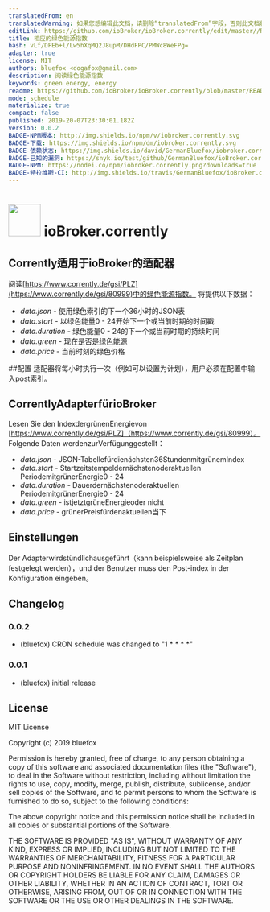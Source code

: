 ```yaml
---
translatedFrom: en
translatedWarning: 如果您想编辑此文档，请删除“translatedFrom”字段，否则此文档将再次自动翻译
editLink: https://github.com/ioBroker/ioBroker.corrently/edit/master//README.md
title: 相应的绿色能源指数
hash: vLf/DFEb+l/Lw5hXqMQ2J8upM/DHdFPC/PMWc8WeFPg=
adapter: true
license: MIT
authors: bluefox <dogafox@gmail.com>
description: 阅读绿色能源指数
keywords: green energy, energy
readme: https://github.com/ioBroker/ioBroker.corrently/blob/master/README.md
mode: schedule
materialize: true
compact: false
published: 2019-20-07T23:30:01.182Z
version: 0.0.2
BADGE-NPM版本: http://img.shields.io/npm/v/iobroker.corrently.svg
BADGE-下载: https://img.shields.io/npm/dm/iobroker.corrently.svg
BADGE-依赖状态: https://img.shields.io/david/GermanBluefox/iobroker.corrently.svg
BADGE-已知的漏洞: https://snyk.io/test/github/GermanBluefox/ioBroker.corrently/badge.svg
BADGE-NPM: https://nodei.co/npm/iobroker.corrently.png?downloads=true
BADGE-特拉维斯-CI: http://img.shields.io/travis/GermanBluefox/ioBroker.corrently/master.svg
---
```

<h1><img src="zh-cn/adapterref/iobroker.corrently/admin/corrently.png" width="64"/> ioBroker.corrently </h1>

## Corrently适用于ioBroker的适配器
阅读[https://www.corrently.de/gsi/PLZ](https://www.corrently.de/gsi/80999)中的绿色能源指数。
将提供以下数据：

 - *data.json* - 使用绿色索引的下一个36小时的JSON表
 - *data.start* - 以绿色能量0 - 24开始下一个或当前时期的时间戳
 - *data.duration* - 绿色能量0 - 24的下一个或当前时期的持续时间
 - *data.green* - 现在是否是绿色能源
 - *data.price* - 当前时刻的绿色价格

##配置
适配器将每小时执行一次（例如可以设置为计划），用户必须在配置中输入post索引。

## CorrentlyAdapterfürioBroker
Lesen Sie den IndexdergrünenEnergievon [https://www.corrently.de/gsi/PLZ]（https://www.corrently.de/gsi/80999）。
Folgende Daten werdenzurVerfügunggestellt：

 - *data.json* - JSON-Tabellefürdienächsten36StundenmitgrünemIndex
 - *data.start* - Startzeitstempeldernächstenoderaktuellen PeriodemitgrünerEnergie0 - 24
 - *data.duration* - Dauerdernächstenoderaktuellen PeriodemitgrünerEnergie0 - 24
 - *data.green* - istjetztgrüneEnergieoder nicht
 - *data.price* - grünerPreisfürdenaktuellen当下

## Einstellungen
Der Adapterwirdstündlichausgeführt（kann beispielsweise als Zeitplan festgelegt werden），und der Benutzer muss den Post-index in der Konfiguration eingeben。

## Changelog

### 0.0.2
* (bluefox) CRON schedule was changed to "1 * * * *"

### 0.0.1
* (bluefox) initial release

## License
MIT License

Copyright (c) 2019 bluefox

Permission is hereby granted, free of charge, to any person obtaining a copy
of this software and associated documentation files (the "Software"), to deal
in the Software without restriction, including without limitation the rights
to use, copy, modify, merge, publish, distribute, sublicense, and/or sell
copies of the Software, and to permit persons to whom the Software is
furnished to do so, subject to the following conditions:

The above copyright notice and this permission notice shall be included in all
copies or substantial portions of the Software.

THE SOFTWARE IS PROVIDED "AS IS", WITHOUT WARRANTY OF ANY KIND, EXPRESS OR
IMPLIED, INCLUDING BUT NOT LIMITED TO THE WARRANTIES OF MERCHANTABILITY,
FITNESS FOR A PARTICULAR PURPOSE AND NONINFRINGEMENT. IN NO EVENT SHALL THE
AUTHORS OR COPYRIGHT HOLDERS BE LIABLE FOR ANY CLAIM, DAMAGES OR OTHER
LIABILITY, WHETHER IN AN ACTION OF CONTRACT, TORT OR OTHERWISE, ARISING FROM,
OUT OF OR IN CONNECTION WITH THE SOFTWARE OR THE USE OR OTHER DEALINGS IN THE
SOFTWARE.